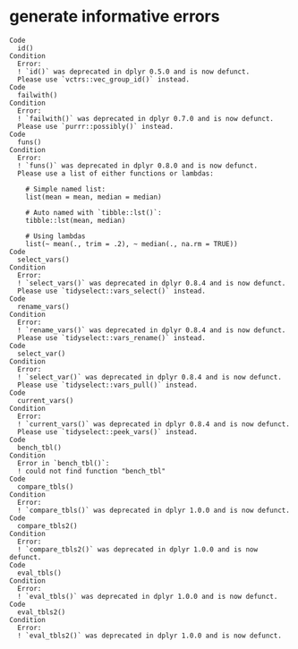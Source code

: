 # generate informative errors

    Code
      id()
    Condition
      Error:
      ! `id()` was deprecated in dplyr 0.5.0 and is now defunct.
      Please use `vctrs::vec_group_id()` instead.
    Code
      failwith()
    Condition
      Error:
      ! `failwith()` was deprecated in dplyr 0.7.0 and is now defunct.
      Please use `purrr::possibly()` instead.
    Code
      funs()
    Condition
      Error:
      ! `funs()` was deprecated in dplyr 0.8.0 and is now defunct.
      Please use a list of either functions or lambdas: 
      
        # Simple named list: 
        list(mean = mean, median = median)
      
        # Auto named with `tibble::lst()`: 
        tibble::lst(mean, median)
      
        # Using lambdas
        list(~ mean(., trim = .2), ~ median(., na.rm = TRUE))
    Code
      select_vars()
    Condition
      Error:
      ! `select_vars()` was deprecated in dplyr 0.8.4 and is now defunct.
      Please use `tidyselect::vars_select()` instead.
    Code
      rename_vars()
    Condition
      Error:
      ! `rename_vars()` was deprecated in dplyr 0.8.4 and is now defunct.
      Please use `tidyselect::vars_rename()` instead.
    Code
      select_var()
    Condition
      Error:
      ! `select_var()` was deprecated in dplyr 0.8.4 and is now defunct.
      Please use `tidyselect::vars_pull()` instead.
    Code
      current_vars()
    Condition
      Error:
      ! `current_vars()` was deprecated in dplyr 0.8.4 and is now defunct.
      Please use `tidyselect::peek_vars()` instead.
    Code
      bench_tbl()
    Condition
      Error in `bench_tbl()`:
      ! could not find function "bench_tbl"
    Code
      compare_tbls()
    Condition
      Error:
      ! `compare_tbls()` was deprecated in dplyr 1.0.0 and is now defunct.
    Code
      compare_tbls2()
    Condition
      Error:
      ! `compare_tbls2()` was deprecated in dplyr 1.0.0 and is now defunct.
    Code
      eval_tbls()
    Condition
      Error:
      ! `eval_tbls()` was deprecated in dplyr 1.0.0 and is now defunct.
    Code
      eval_tbls2()
    Condition
      Error:
      ! `eval_tbls2()` was deprecated in dplyr 1.0.0 and is now defunct.

